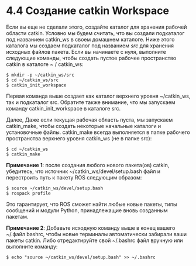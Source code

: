 # 4.4 Создание catkin Workspace

Если вы еще не сделали этого, создайте каталог для хранения рабочей области catkin. Условно мы будем считать, что вы создали подкаталог под названием catkin\_ws в своем домашнем каталоге. Ниже этого каталога мы создаем подкаталог под названием _src_ для хранения исходных файлов пакета. Если вы начинаете с нуля, выполните следующие команды, чтобы создать пустое рабочее пространство catkin в каталоге ~ / catkin\_ws:

```text
$ mkdir -p ~/catkin_ws/src 
$ cd ~/catkin_ws/src
$ catkin_init_workspace
```

Первая команда выше создает как каталог верхнего уровня ~/catkin\_ws, так и подкаталог src. Обратите также внимание, что мы запускаем команду catkin\_init\_workspace в каталоге src. 

Далее, Даже если текущая рабочая область пуста, мы запускаем catkin\_make, чтобы создать некоторые начальные каталоги и установочные файлы. catkin\_make всегда выполняется в папке рабочего пространства верхнего уровня catkin\_ws \(не в папке src\):

```text
$ cd ~/catkin_ws
$ catkin_make
```

**Примечание 1**: после создания любого нового пакета\(ов\) catkin, убедитесь, что источник ~/catkin\_ws/devel/setup.bash файл и перестроить путь к пакету ROS следующим образом:

```text
$ source ~/catkin_ws/devel/setup.bash 
$ rospack profile
```

Это гарантирует, что ROS сможет найти любые новые пакеты, типы сообщений и модули Python, принадлежащие вновь созданным пакетам.

**Примечание 2**: Добавьте исходную команду выше в конец вашего ~/.файл bashrc, чтобы новые терминалы автоматически забирали ваши пакеты catkin. Либо отредактируйте свой ~/.bashrc файл вручную или выполните команду:

```text
$ echo "source ~/catkin_ws/devel/setup.bash" >> ~/.bashrc
```




